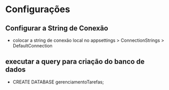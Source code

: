 # Configurações
## Configurar a String de Conexão
- colocar a string de conexão local no appsettings > ConnectionStrings > DefaultConnection 

## executar a query para criação do banco de dados

- CREATE DATABASE gerenciamentoTarefas;

